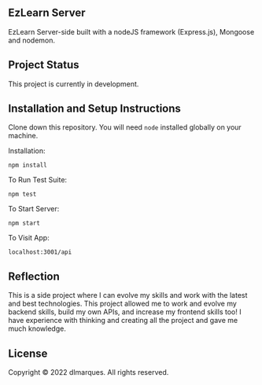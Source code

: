 ## EzLearn Server

EzLearn Server-side built with a nodeJS framework (Express.js), Mongoose and nodemon.

## Project Status

This project is currently in development.

## Installation and Setup Instructions  

Clone down this repository. You will need `node` installed globally on your machine.  

Installation:

`npm install`  

To Run Test Suite:  

`npm test`  

To Start Server:

`npm start`  

To Visit App:

`localhost:3001/api`  

## Reflection

   This is a side project where I can evolve my skills and work with the latest and best technologies. This project allowed me to work and evolve my backend skills, build my own APIs, and increase my frontend skills too! I have experience with thinking and creating all the project and gave me much knowledge.


## License

Copyright © 2022 dlmarques. All rights reserved.


